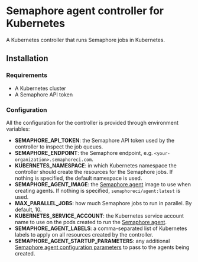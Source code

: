 # Semaphore agent controller for Kubernetes

A Kubernetes controller that runs Semaphore jobs in Kubernetes.

## Installation

### Requirements

- A Kubernetes cluster
- A Semaphore API token

### Configuration

All the configuration for the controller is provided through environment variables:
- **SEMAPHORE_API_TOKEN**: the Semaphore API token used by the controller to inspect the job queues.
- **SEMAPHORE_ENDPOINT**: the Semaphore endpoint, e.g. `<your-organization>.semaphoreci.com`.
- **KUBERNETES_NAMESPACE**: in which Kubernetes namespace the controller should create the resources for the Semaphore jobs. If nothing is specified, the default namespace is used.
- **SEMAPHORE_AGENT_IMAGE**: the [Semaphore agent](https://github.com/semaphoreci/agent) image to use when creating agents. If nothing is specified, `semaphoreci/agent:latest` is used.
- **MAX_PARALLEL_JOBS**: how much Semaphore jobs to run in parallel. By default, 10.
- **KUBERNETES_SERVICE_ACCOUNT**: the Kubernetes service account name to use on the pods created to run the [Semaphore agent](https://github.com/semaphoreci/agent).
- **SEMAPHORE_AGENT_LABELS**: a comma-separated list of Kubernetes labels to apply on all resources created by the controller.
- **SEMAPHORE_AGENT_STARTUP_PARAMETERS**: any additional [Semaphore agent configuration parameters](https://docs.semaphoreci.com/ci-cd-environment/configure-self-hosted-agent/) to pass to the agents being created.
